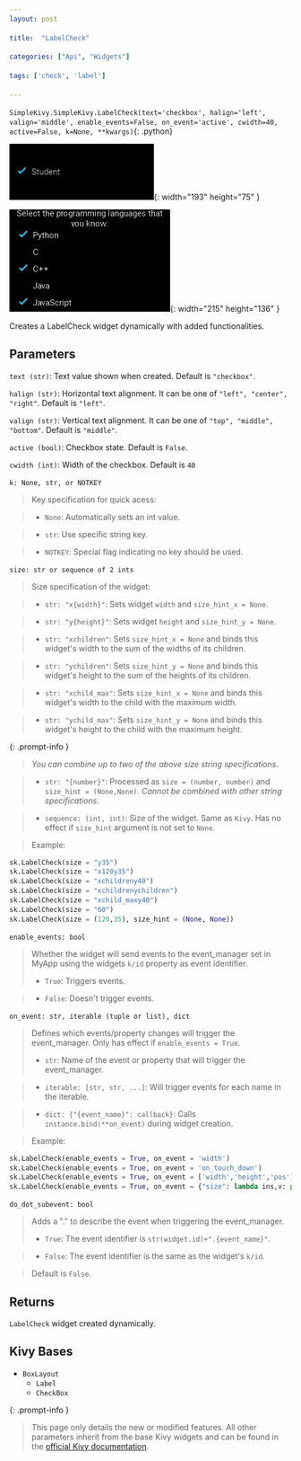 ```yaml
---
layout: post

title:  "LabelCheck"

categories: ["Api", "Widgets"]

tags: ['check', 'label']

---
```

`SimpleKivy.SimpleKivy.LabelCheck(text='checkbox', halign='left', valign='middle', enable_events=False, on_event='active', cwidth=40, active=False, k=None, **kwargs)`{: .python}


![LabelCheck.png](assets/img/docs/LabelCheck.png){: width="193" height="75" }

![LabelCheck.2.png](assets/img/docs/LabelCheck.2.png){: width="215" height="136" }


Creates a LabelCheck widget dynamically with added functionalities.

## Parameters

`text (str)`: Text value shown when created. Default is `"checkbox"`.


`halign (str)`: Horizontal text alignment. It can be one of `"left", "center", "right"`. Default is `"left"`.


`valign (str)`: Vertical text alignment. It can be one of `"top", "middle", "bottom"`. Default is `"middle"`.


`active (bool)`: Checkbox state. Default is `False`.


`cwidth (int)`: Width of the checkbox. Default is `40`



`k: None, str, or NOTKEY`

> Key specification for quick acess:

> - `None`: Automatically sets an int value.

> - `str`: Use specific string key.

> - `NOTKEY`: Special flag indicating no key should be used.


`size: str or sequence of 2 ints`

> Size specification of the widget:


> - `str: "x{width}"`: Sets widget `width` and `size_hint_x = None`.

> - `str: "y{height}"`: Sets widget `height` and `size_hint_y = None`.

> - `str: "xchildren"`: Sets `size_hint_x = None` and binds this widget's width to the sum of the widths of its children.

> - `str: "ychildren"`: Sets `size_hint_y = None` and binds this widget's height to the sum of the heights of its children.

> - `str: "xchild_max"`: Sets `size_hint_x = None` and binds this widget's width to the child with the maximum width.

> - `str: "ychild_max"`: Sets `size_hint_y = None` and binds this widget's height to the child with the maximum height.


{: .prompt-info }

> *You can combine up to two of the above size string specifications.*

> - `str: "{number}"`: Processed as `size = (number, number)` and `size_hint = (None,None)`. *Cannot be combined with other string specifications*.


> - `sequence: (int, int)`: Size of the widget. Same as `Kivy`. Has no effect if `size_hint` argument is not set to `None`.


> Example:

```py
sk.LabelCheck(size = "y35")
sk.LabelCheck(size = "x120y35")
sk.LabelCheck(size = "xchildreny40")
sk.LabelCheck(size = "xchildrenychildren")
sk.LabelCheck(size = "xchild_maxy40")
sk.LabelCheck(size = "60")
sk.LabelCheck(size = (120,35), size_hint = (None, None))
```

`enable_events: bool`

> Whether the widget will send events to the event_manager set in MyApp using the widgets `k/id` property as event identifier.
> - `True`: Triggers events.

> - `False`: Doesn't trigger events.


`on_event: str, iterable (tuple or list), dict`

> Defines which events/property changes will trigger the event_manager. Only has effect if `enable_events = True`.
> - `str`: Name of the event or property that will trigger the event_manager.

> - `iterable: [str, str, ...]`: Will trigger events for each name in the iterable.

> - `dict: {"{event_name}": callback}`: Calls `instance.bind(**on_event)` during widget creation.


> Example:

```py
sk.LabelCheck(enable_events = True, on_event = 'width')
sk.LabelCheck(enable_events = True, on_event = 'on_touch_down')
sk.LabelCheck(enable_events = True, on_event = ['width','height','pos'])
sk.LabelCheck(enable_events = True, on_event = {"size": lambda ins,v: print("size =",v)})

```

`do_dot_subevent: bool`

> Adds a "." to describe the event when triggering the event_manager.
> - `True`: The event identifier is `str(widget.id)+".{event_name}"`.

> - `False`: The event identifier is the same as the widget's `k/id`.

> Default is `False`.


## Returns

`LabelCheck` widget created dynamically.

## Kivy Bases

- `BoxLayout`
    - `Label`
    - `CheckBox`


{: .prompt-info }

> This page only details the new or modified features. All other parameters inherit from the base Kivy widgets and can be found in the [official Kivy documentation](https://kivy.org/doc/stable).

